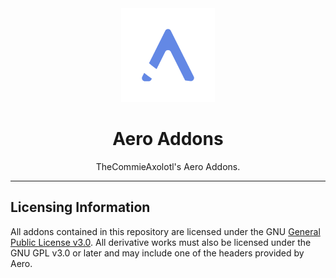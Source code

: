 <div align="center">
    <img src="https://github.com/aero-mod/assets/blob/main/assets/Transparent.png?raw=true" width="150px" height="150px" alt="Aero Logo" />
    <h1>Aero Addons</h1>
    TheCommieAxolotl's Aero Addons.
</div>

---

## Licensing Information

All addons contained in this repository are licensed under the GNU [General Public License v3.0](https://www.gnu.org/licenses/). All derivative works must also be licensed under the GNU GPL v3.0 or later and may include one of the headers provided by Aero.
